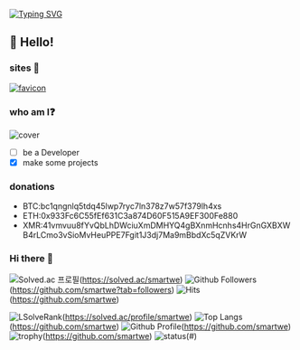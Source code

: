 [![Typing SVG](https://readme-typing-svg.herokuapp.com?color=%2336BCF7&size=30&center=true&multiline=true&width=650&height=150&lines=Hello+World!!;I'm+living+in+Korea;My+main+programming+lang+is+Python%2C+C%2B%2B)](https://github.com/smartwe)

## :wave: Hello!

### sites :electric_plug:
[![favicon](https://user-images.githubusercontent.com/73765768/118676912-c5ba5580-b836-11eb-8e55-8a0137365ebb.png)](https://smartwe.github.io)

### who am I:question:
![cover](https://user-images.githubusercontent.com/73765768/115991530-d7c42200-a603-11eb-9f54-5c07ec47e86c.png)

- [ ] be a Developer
- [x] make some projects

### donations
- BTC:bc1qngnlq5tdq45lwp7ryc7ln378z7w57f379lh4xs
- ETH:0x933Fc6C55fEf631C3a874D60F515A9EF300Fe880
- XMR:41vmvuu8fYvQbLhDWciuXmDMHYQ4gBXnmHcnhs4HrGnGXBXWB4rLCmo3vSioMvHeuPPE7Fgit1J3dj7Ma9mBbdXc5qZVKrW

### Hi there :wave:
![Solved.ac
프로필](http://mazassumnida.wtf/api/mini/generate_badge?boj=smartwe)(https://solved.ac/smartwe)
![Github Followers](https://img.shields.io/github/followers/smartwe?color=06d6a0&label=Github%20Followers&style=for-the-badge)(https://github.com/smartwe?tab=followers)
![Hits](https://hits.seeyoufarm.com/api/count/incr/badge.svg?url=https%3A%2F%2Fgithub.com%2Fsmartwe&count_bg=%2379C83D&title_bg=%23555555&icon=&icon_color=%23E7E7E7&title=hits&edge_flat=false)(https://github.com/smartwe)

![LSolveRank](https://github-readme-solvedac-hyp3rflow.vercel.app/api/?handle=smartwe)(https://solved.ac/profile/smartwe)
![Top Langs](https://github-readme-stats.vercel.app/api/top-langs/?username=smartwe&layout=compact&hide=Visual%20Basic)(https://github.com/smartwe)
![Github Profile](https://github-readme-stats.vercel.app/api?username=smartwe&count_private=true&hide=contribs,prs&show_icons=true&theme=vue-dark)(https://github.com/smartwe)
![trophy](https://github-profile-trophy.vercel.app/?username=smartwe&theme=chalk&row=2&column=3)(https://github.com/smartwe)
![status](https://github-readme-streak-stats.herokuapp.com/?user=smartwe&)(#)
